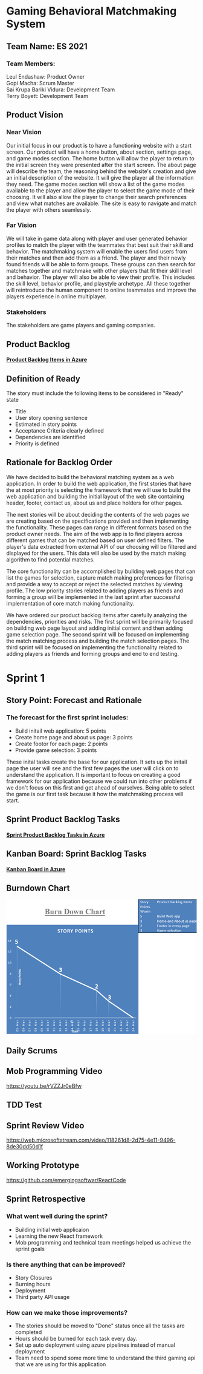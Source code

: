 # Gaming Behavioral Matchmaking System
## Team Name: ES 2021
### Team Members:             
Leul Endashaw:                  Product Owner<br/>
Gopi Macha:                     Scrum Master<br/>
Sai Krupa Bariki Vidura:        Development Team<br/>
Terry Boyett:                   Development Team<br/>

## Product Vision
### Near Vision
Our initial focus in our product is to have a functioning website with a start screen. Our product will have a home button, about section, settings page, and game modes section.
The home button will allow the player to return to the initial screen they were presented after the start screen. The about page will describe the team, the reasoning behind the website's creation and give an initial description of the website. It will give the player all the information they need. The game modes section will show a list of the game modes available to the player and allow the player to select the game mode of their choosing. It will also allow the player to change their search preferences and view what matches are available. The site is easy to navigate and match the player with others seamlessly.

### Far Vision
We will take in game data along with player and user generated behavior profiles to match the player with the teammates that best suit their skill and behavior. The matchmaking system will enable the users find users from their matches and then add them as a friend. The player and their newly found friends will be able to form groups. These groups can then search for matches together and matchmake with other players that fit their skill level and behavior. The player will also be able to view their profile. This includes the skill level, behavior profile, and playstyle archetype. All these together will reintroduce the human component to online teammates and improve the players experience in online multiplayer.

### Stakeholders
The stakeholders are game players and gaming companies.

## Product Backlog
#### [Product Backlog Items in Azure](https://dev.azure.com/sbarikiv/Gaming%20Behavioral%20Matchmaking%20System/_backlogs/backlog/Gaming%20Behavioral%20Matchmaking%20System%20Team/Backlog%20items)

## Definition of Ready
The story must include the following items to be considered in "Ready" state
* Title
* User story opening sentence
* Estimated in story points
* Acceptance Criteria clearly defined
* Dependencies are identified
* Priority is defined

## Rationale for Backlog Order
We have decided to build the behavioral matching system as a web application. In order to build the web application, the first stories that have the at most priority is selecting the framework that we will use to build the web application and building the initial layout of the web site containing header, footer, contact us, about us and place holders for other pages.  <br/>

The next stories will be about deciding the contents of the web pages we are creating based on the specifications provided and then implementing the functionality. These pages can range in different formats based on the product owner needs. The aim of the web app is to find players across different games that can be matched based on user defined filters. The player's data extracted from external API of our choosing will be filtered and displayed for the users. This data will also be used by the match making algorithm to find potential matches. <br/>

The core functionality can be accomplished by building web pages that can list the games for selection, capture match making preferences for filtering and provide a way to accept or reject the selected matches by viewing profile. The low priority stories related to adding players as friends and forming a group will be implemented in the last sprint after successful implementation of core match making functionality.  <br/>

We have ordered our product backlog items after carefully analyzing the dependencies,  priorities and risks. The first sprint will be primarily focused on building web page layout and adding initial content and then adding game selection page. The second sprint will be focused on implementing the match matching process and building the match selection pages. The third sprint will be focused on implementing the functionality related to adding players as friends and forming groups and end to end testing. <br/>


# Sprint 1
## Story Point: Forecast and Rationale 
### The forecast for the first sprint includes: 
* Build initail web application: 5 points
* Create home page and about us page: 3 points
* Create footor for each page: 2 points
* Provide game selection: 3 points

These inital tasks create the base for our application. It sets up the initail page the user will see and the first few pages the user will click on to understand the application. It is important to focus on creating a good framework for our application because we could run into other problems if we don't focus on this first and get ahead of ourselves. Being able to select the game is our first task because it how the matchmaking process will start.

## Sprint Product Backlog Tasks
#### [Sprint Product Backlog Tasks in Azure](https://dev.azure.com/sbarikiv/Gaming%20Behavioral%20Matchmaking%20System/_sprints/backlog/Gaming%20Behavioral%20Matchmaking%20System%20Team/Gaming%20Behavioral%20Matchmaking%20System/Sprint%201)

## Kanban Board: Sprint Backlog Tasks
#### [Kanban Board in Azure](https://dev.azure.com/sbarikiv/Gaming%20Behavioral%20Matchmaking%20System/_boards/board/t/Gaming%20Behavioral%20Matchmaking%20System%20Team/Backlog%20items)

## Burndown Chart
![alt text](Sprint%201/BurnDownChart/Screenshot%20(159).png "Burndown Chart")

## Daily Scrums

## Mob Programming Video
https://youtu.be/rVZZJr0eBfw

## TDD Test 

## Sprint Review Video
https://web.microsoftstream.com/video/118261d8-2d75-4e11-9496-8de30dd50d1f

## Working Prototype 
https://github.com/emergingsoftwar/ReactCode

## Sprint Retrospective
### What went well during the sprint?
* Building initial web applicaion
* Learning the new React framework
* Mob programming and technical team meetings helped us achieve the sprint goals
### Is there anything that can be improved?
* Story Closures
* Burning hours
* Deployment
* Third party API usage
### How can we make those improvements?
* The stories should be moved to "Done" status once all the tasks are completed
* Hours should be burned for each task every day.
* Set up auto deployment using azure pipelines instead of manual deployment
* Team need to spend some more time to understand the third gaming api that we are using for this application

